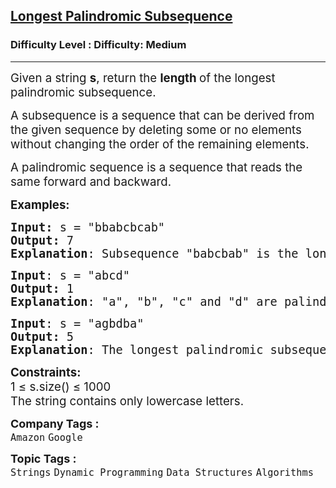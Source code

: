 <h2><a href="https://www.geeksforgeeks.org/problems/longest-palindromic-subsequence-1612327878/1?timeMachineDate=2025-03-07">Longest Palindromic Subsequence</a></h2><h3>Difficulty Level : Difficulty: Medium</h3><hr><div class="problems_problem_content__Xm_eO"><p><span style="font-size: 14pt;">Given a string <strong>s</strong>, return the <strong>length </strong>of the longest palindromic subsequence.</span></p>
<p><span style="font-size: 14pt;">A subsequence is a sequence that can be derived from the given sequence by deleting some or no elements without changing the order of the remaining elements.</span></p>
<p><span style="font-size: 14pt;"><span style="font-size: 18.6667px;">A palindromic sequence is a sequence that reads the same forward and backward.</span></span></p>
<p><span style="font-size: 14pt;"><strong>Examples:</strong></span></p>
<pre><span style="font-size: 14pt;"><strong>Input: </strong>s = "bbabcbcab"
<strong>Output:</strong> 7
<strong>Explanation</strong>: Subsequence "babcbab" is the longest subsequence which is also a palindrome.
</span></pre>
<pre><span style="font-size: 14pt;"><strong>Input</strong>: s = "abcd"
<strong>Output:</strong> 1
<strong>Explanation</strong>: "a", "b", "c" and "d" are palindromic and all have a length 1.
</span></pre>
<pre><span style="font-size: 14pt;"><strong>Input</strong>: s = "agbdba"
<strong>Output:</strong> 5
<strong>Explanation</strong>: The longest palindromic subsequence is "abdba", which has a length of 5. The characters in this subsequence are taken from the original string "agbdba", and they maintain the order of the string while forming a palindrome.</span></pre>
<p><span style="font-size: 14pt;"><strong>Constraints:</strong><br>1 ≤ s.size() ≤ 1000<br>The string contains only lowercase letters.</span></p></div><p><span style=font-size:18px><strong>Company Tags : </strong><br><code>Amazon</code>&nbsp;<code>Google</code>&nbsp;<br><p><span style=font-size:18px><strong>Topic Tags : </strong><br><code>Strings</code>&nbsp;<code>Dynamic Programming</code>&nbsp;<code>Data Structures</code>&nbsp;<code>Algorithms</code>&nbsp;